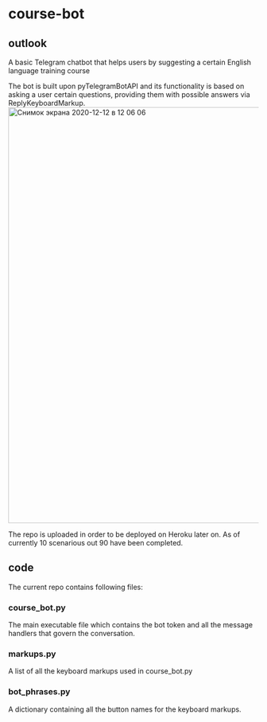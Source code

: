 # course-bot
## outlook
A basic Telegram chatbot that helps users by suggesting a certain English language training course 

The bot is built upon pyTelegramBotAPI and its functionality is based on asking a user certain questions, providing them with possible answers via ReplyKeyboardMarkup.
<img width="837" alt="Снимок экрана 2020-12-12 в 12 06 06" src="https://user-images.githubusercontent.com/24829708/101980080-d9ec9c00-3c73-11eb-8dba-7824a74ecb5c.png">

The repo is uploaded in order to be deployed on Heroku later on.
As of currently 10 scenarious out 90 have been completed.

## code
The current repo contains following files:
### course_bot.py
The main executable file which contains the bot token and all the message handlers that govern the conversation.

### markups.py
A list of all the keyboard markups used in course_bot.py

### bot_phrases.py
A dictionary containing all the button names for the keyboard markups.
